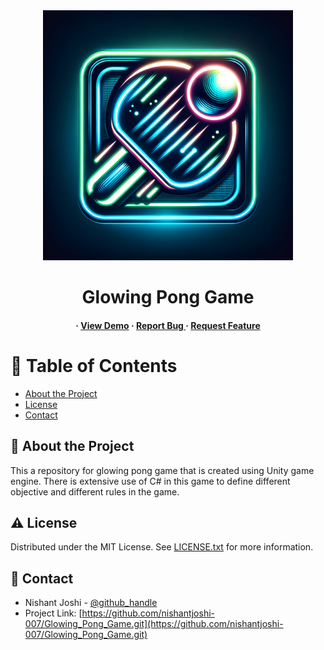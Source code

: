 <div align='center'>

<img src=logo.png alt="logo" width=400 height=400 />

<h1>Glowing Pong Game</h1>

<h4> <span> · </span> <a href=https://nishantjoshi-007.github.io/Glowing_Pong_Game/>View Demo</a> <span> · </span> <a href="https://github.com/nishantjoshi-007/Glowing_Pong_Game/issues"> Report Bug </a> <span> · </span> <a href="https://github.com/nishantjoshi-007/Glowing_Pong_Game/issues"> Request Feature </a> </h4>


</div>

# :notebook_with_decorative_cover: Table of Contents

- [About the Project](#star2-about-the-project)
- [License](#warning-license)
- [Contact](#handshake-contact)


## :star2: About the Project
<p>This a repository for glowing pong game that is created using Unity game engine. There is extensive use of C# in this game to define different objective and different rules in the game.</p>

## :warning: License

Distributed under the MIT License. See <a href=LICENSE>LICENSE.txt</a> for more information.

## :handshake: Contact

- Nishant Joshi - [@github_handle](https://github.com/nishantjoshi-007)
- Project Link: [https://github.com/nishantjoshi-007/Glowing_Pong_Game.git](https://github.com/nishantjoshi-007/Glowing_Pong_Game.git)
